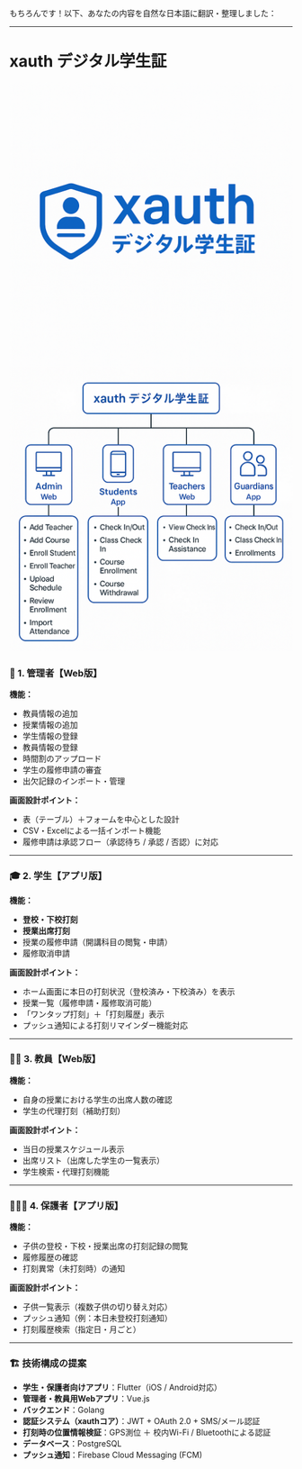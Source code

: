 もちろんです！以下、あなたの内容を自然な日本語に翻訳・整理しました：

---

# xauth デジタル学生証

![](./img2.png)  
![](./img1.png)

### 👑 1. 管理者【Web版】

**機能：**
- 教員情報の追加
- 授業情報の追加
- 学生情報の登録
- 教員情報の登録
- 時間割のアップロード
- 学生の履修申請の審査
- 出欠記録のインポート・管理

**画面設計ポイント：**
- 表（テーブル）＋フォームを中心とした設計
- CSV・Excelによる一括インポート機能
- 履修申請は承認フロー（承認待ち / 承認 / 否認）に対応

---

### 🎓 2. 学生【アプリ版】

**機能：**
- **登校・下校打刻**
- **授業出席打刻**
- 授業の履修申請（開講科目の閲覧・申請）
- 履修取消申請

**画面設計ポイント：**
- ホーム画面に本日の打刻状況（登校済み・下校済み）を表示
- 授業一覧（履修申請・履修取消可能）
- 「ワンタップ打刻」＋「打刻履歴」表示
- プッシュ通知による打刻リマインダー機能対応

---

### 🧑‍🏫 3. 教員【Web版】

**機能：**
- 自身の授業における学生の出席人数の確認
- 学生の代理打刻（補助打刻）

**画面設計ポイント：**
- 当日の授業スケジュール表示
- 出席リスト（出席した学生の一覧表示）
- 学生検索・代理打刻機能

---

### 🧑‍👧‍👦 4. 保護者【アプリ版】

**機能：**
- 子供の登校・下校・授業出席の打刻記録の閲覧
- 履修履歴の確認
- 打刻異常（未打刻時）の通知

**画面設計ポイント：**
- 子供一覧表示（複数子供の切り替え対応）
- プッシュ通知（例：本日未登校打刻通知）
- 打刻履歴検索（指定日・月ごと）

---

### 🏗️ 技術構成の提案

- **学生・保護者向けアプリ**：Flutter（iOS / Android対応）
- **管理者・教員用Webアプリ**：Vue.js
- **バックエンド**：Golang
- **認証システム（xauthコア）**：JWT + OAuth 2.0 + SMS/メール認証
- **打刻時の位置情報検証**：GPS測位 ＋ 校内Wi-Fi / Bluetoothによる認証
- **データベース**：PostgreSQL 
- **プッシュ通知**：Firebase Cloud Messaging (FCM)

